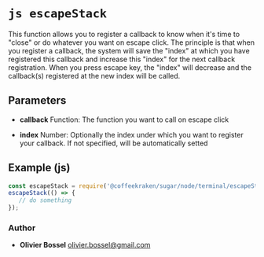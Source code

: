 


<!-- @namespace    sugar.node.blessed -->

# ```js escapeStack ```


This function allows you to register a callback to know when it's time to "close" or do whatever you want on escape click.
The principle is that when you register a callback, the system will save the "index" at which you have registered this callback
and increase this "index" for the next callback registration. When you press escape key, the "index" will decrease and the callback(s)
registered at the new index will be called.

## Parameters

- **callback**  Function: The function you want to call on escape click

- **index**  Number: Optionally the index under which you want to register your callback. If not specified, will be automatically setted



## Example (js)

```js
const escapeStack = require('@coffeekraken/sugar/node/terminal/escapeStack');
escapeStack(() => {
   // do something
});
```


### Author
- **Olivier Bossel** <a href="mailto:olivier.bossel@gmail.com">olivier.bossel@gmail.com</a> 



